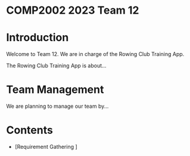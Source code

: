 COMP2002 2023 Team 12
=============================

# Introduction

Welcome to Team 12. We are in charge of the Rowing Club Training App.

The Rowing Club Training App is about...

# Team Management

We are planning to manage our team by...

# Contents

- [Requirement Gathering ]